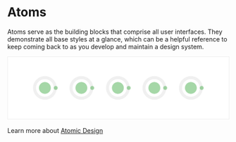 # Atoms

Atoms serve as the building blocks that comprise all user interfaces. They demonstrate all base styles at a glance, which can be a helpful reference to keep coming back to as you develop and maintain a design system.

![](/assets/overview/atoms.png)

Learn more about [Atomic Design](/overview.md)


